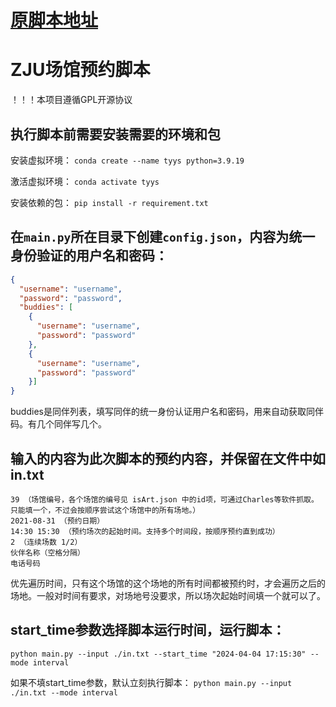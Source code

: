 # [原脚本地址](https://github.com/IshiKura-a/Quicker)

# ZJU场馆预约脚本
！！！本项目遵循GPL开源协议

## 执行脚本前需要安装需要的环境和包
安装虚拟环境：
`conda create --name tyys python=3.9.19`

激活虚拟环境：
`conda activate tyys`

安装依赖的包：
`pip install -r requirement.txt`

## 在`main.py`所在目录下创建`config.json`，内容为统一身份验证的用户名和密码：
```json
{
  "username": "username",
  "password": "password",
  "buddies": [
    {
      "username": "username",
      "password": "password"
    },
    {
      "username": "username",
      "password": "password"
    }]
}
```
buddies是同伴列表，填写同伴的统一身份认证用户名和密码，用来自动获取同伴码。有几个同伴写几个。

## 输入的内容为此次脚本的预约内容，并保留在文件中如in.txt
```
39 （场馆编号，各个场馆的编号见 isArt.json 中的id项，可通过Charles等软件抓取。只能填一个，不过会按顺序尝试这个场馆中的所有场地。）
2021-08-31 （预约日期）
14:30 15:30 （预约场次的起始时间。支持多个时间段，按顺序预约直到成功）
2 （连续场数 1/2）
伙伴名称（空格分隔）
电话号码
```
优先遍历时间，只有这个场馆的这个场地的所有时间都被预约时，才会遍历之后的场地。一般对时间有要求，对场地号没要求，所以场次起始时间填一个就可以了。

## start_time参数选择脚本运行时间，运行脚本：
`python main.py --input ./in.txt --start_time "2024-04-04 17:15:30" --mode interval`

如果不填start_time参数，默认立刻执行脚本：
`python main.py --input ./in.txt --mode interval`